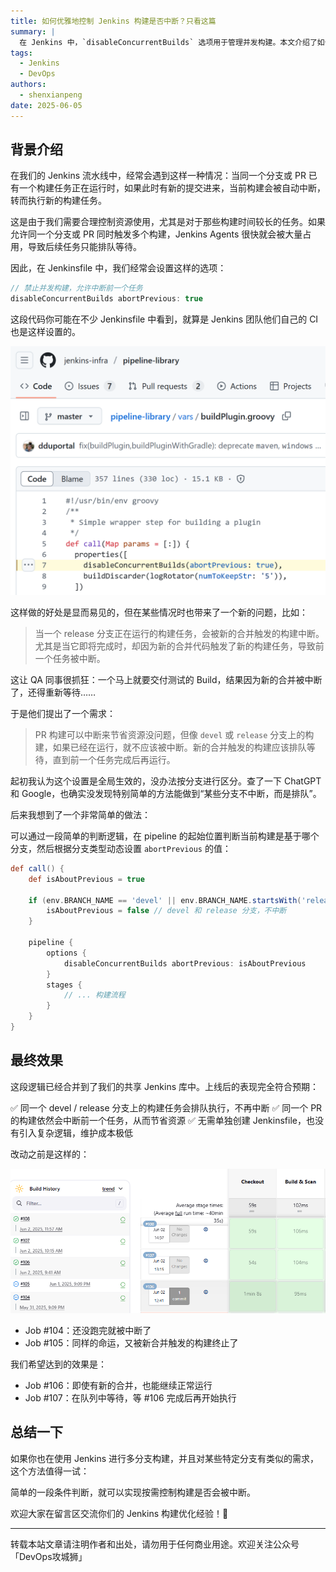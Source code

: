 ```yaml
---
title: 如何优雅地控制 Jenkins 构建是否中断？只看这篇
summary: |
  在 Jenkins 中，`disableConcurrentBuilds` 选项用于管理并发构建。本文介绍了如何根据分支类型动态设置 `abortPrevious` 的值，从而实现更灵活的构建管理。
tags:
  - Jenkins
  - DevOps
authors:
  - shenxianpeng
date: 2025-06-05
---
```


## 背景介绍

在我们的 Jenkins 流水线中，经常会遇到这样一种情况：当同一个分支或 PR 已有一个构建任务正在运行时，如果此时有新的提交进来，当前构建会被自动中断，转而执行新的构建任务。

这是由于我们需要合理控制资源使用，尤其是对于那些构建时间较长的任务。如果允许同一个分支或 PR 同时触发多个构建，Jenkins Agents 很快就会被大量占用，导致后续任务只能排队等待。

因此，在 Jenkinsfile 中，我们经常会设置这样的选项：

```groovy
// 禁止并发构建，允许中断前一个任务
disableConcurrentBuilds abortPrevious: true
```

这段代码你可能在不少 Jenkinsfile 中看到，就算是 Jenkins 团队他们自己的 CI 也是这样设置的。



![Jenkins buildPlugin.groovy](2.png)

这样做的好处是显而易见的，但在某些情况时也带来了一个新的问题，比如：

> 当一个 release 分支正在运行的构建任务，会被新的合并触发的构建中断。尤其是当它即将完成时，却因为新的合并代码触发了新的构建任务，导致前一个任务被中断。

这让 QA 同事很抓狂：一个马上就要交付测试的 Build，结果因为新的合并被中断了，还得重新等待……

于是他们提出了一个需求：

> PR 构建可以中断来节省资源没问题，但像 `devel` 或 `release` 分支上的构建，如果已经在运行，就不应该被中断。新的合并触发的构建应该排队等待，直到前一个任务完成后再运行。

起初我认为这个设置是全局生效的，没办法按分支进行区分。查了一下 ChatGPT 和 Google，也确实没发现特别简单的方法能做到“某些分支不中断，而是排队”。

后来我想到了一个非常简单的做法：

可以通过一段简单的判断逻辑，在 pipeline 的起始位置判断当前构建是基于哪个分支，然后根据分支类型动态设置 `abortPrevious` 的值：

```groovy
def call() {
    def isAboutPrevious = true

    if (env.BRANCH_NAME == 'devel' || env.BRANCH_NAME.startsWith('release/')) {
        isAboutPrevious = false // devel 和 release 分支，不中断
    }

    pipeline {
        options {
            disableConcurrentBuilds abortPrevious: isAboutPrevious
        }
        stages {
            // ... 构建流程
        }
    }
}
```

## 最终效果

这段逻辑已经合并到了我们的共享 Jenkins 库中。上线后的表现完全符合预期：

✅ 同一个 devel / release 分支上的构建任务会排队执行，不再中断
✅ 同一个 PR 的构建依然会中断前一个任务，从而节省资源
✅ 无需单独创建 Jenkinsfile，也没有引入复杂逻辑，维护成本极低

改动之前是这样的：

![What's the difference?](1.png)

* Job #104：还没跑完就被中断了
* Job #105：同样的命运，又被新合并触发的构建终止了

我们希望达到的效果是：

* Job #106：即使有新的合并，也能继续正常运行
* Job #107：在队列中等待，等 #106 完成后再开始执行

## 总结一下

如果你也在使用 Jenkins 进行多分支构建，并且对某些特定分支有类似的需求，这个方法值得一试：

简单的一段条件判断，就可以实现按需控制构建是否会被中断。

欢迎大家在留言区交流你们的 Jenkins 构建优化经验！👋

<!--如果你觉得这篇文章对你有帮助，记得【点赞】【在看】支持一下我 🙌～-->

---

转载本站文章请注明作者和出处，请勿用于任何商业用途。欢迎关注公众号「DevOps攻城狮」
